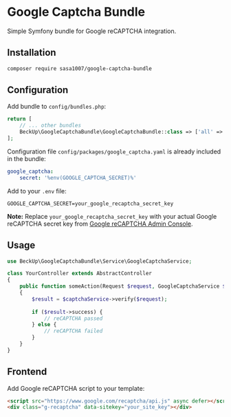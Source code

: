 # Google Captcha Bundle

Simple Symfony bundle for Google reCAPTCHA integration.

## Installation

```bash
composer require sasa1007/google-captcha-bundle
```

## Configuration

Add bundle to `config/bundles.php`:

```php
return [
    // ... other bundles
    BeckUp\GoogleCaptchaBundle\GoogleCaptchaBundle::class => ['all' => true],
];
```

Configuration file `config/packages/google_captcha.yaml` is already included in the bundle:

```yaml
google_captcha:
    secret: '%env(GOOGLE_CAPTCHA_SECRET)%'
```

Add to your `.env` file:

```
GOOGLE_CAPTCHA_SECRET=your_google_recaptcha_secret_key
```

**Note:** Replace `your_google_recaptcha_secret_key` with your actual Google reCAPTCHA secret key from [Google reCAPTCHA Admin Console](https://www.google.com/recaptcha/admin).

## Usage

```php
use BeckUp\GoogleCaptchaBundle\Service\GoogleCaptchaService;

class YourController extends AbstractController
{
    public function someAction(Request $request, GoogleCaptchaService $captchaService)
    {
        $result = $captchaService->verify($request);
        
        if ($result->success) {
            // reCAPTCHA passed
        } else {
            // reCAPTCHA failed
        }
    }
}
```

## Frontend

Add Google reCAPTCHA script to your template:

```html
<script src="https://www.google.com/recaptcha/api.js" async defer></script>
<div class="g-recaptcha" data-sitekey="your_site_key"></div>
``` 